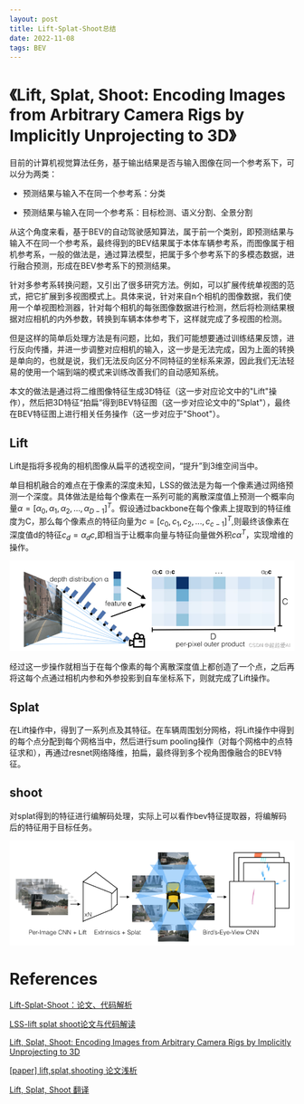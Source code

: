 ```yaml
---
layout: post
title: Lift-Splat-Shoot总结
date: 2022-11-08
tags: BEV  
---
```

<head>
    <script src="https://cdn.mathjax.org/mathjax/latest/MathJax.js?config=TeX-AMS-MML_HTMLorMML" type="text/javascript"></script>
    <script type="text/x-mathjax-config">
        MathJax.Hub.Config({
            tex2jax: {
            skipTags: ['script', 'noscript', 'style', 'textarea', 'pre'],
            inlineMath: [['$','$']]
            }
        });
    </script>
</head>

# 《Lift, Splat, Shoot: Encoding Images from Arbitrary Camera Rigs by Implicitly Unprojecting to 3D》
目前的计算机视觉算法任务，基于输出结果是否与输入图像在同一个参考系下，可以分为两类：

* 预测结果与输入不在同一个参考系：分类

* 预测结果与输入在同一个参考系：目标检测、语义分割、全景分割

从这个角度来看，基于BEV的自动驾驶感知算法，属于前一个类别，即预测结果与输入不在同一个参考系，最终得到的BEV结果属于本体车辆参考系，而图像属于相机参考系，一般的做法是，通过算法模型，把属于多个参考系下的多模态数据，进行融合预测，形成在BEV参考系下的预测结果。

针对多参考系转换问题，又引出了很多研究方法。例如，可以扩展传统单视图的范式，把它扩展到多视图模式上。具体来说，针对来自n个相机的图像数据，我们使用一个单视图检测器，针对每个相机的每张图像数据进行检测，然后将检测结果根据对应相机的内外参数，转换到车辆本体参考下，这样就完成了多视图的检测。

但是这样的简单后处理方法是有问题，比如，我们可能想要通过训练结果反馈，进行反向传播，并进一步调整对应相机的输入，这一步是无法完成，因为上面的转换是单向的，也就是说，我们无法反向区分不同特征的坐标系来源，因此我们无法轻易的使用一个端到端的模式来训练改善我们的自动感知系统。

本文的做法是通过将二维图像特征生成3D特征（这一步对应论文中的"Lift"操作），然后把3D特征“拍扁”得到BEV特征图（这一步对应论文中的"Splat"），最终在BEV特征图上进行相关任务操作（这一步对应于"Shoot"）。
## Lift
Lift是指将多视角的相机图像从扁平的透视空间，“提升”到3维空间当中。

单目相机融合的难点在于像素的深度未知，LSS的做法是为每一个像素通过网络预测一个深度。具体做法是给每个像素在一系列可能的离散深度值上预测一个概率向量$\alpha = [\alpha_0 ,\alpha_1,\alpha_2,...,\alpha_{D-1}]^T$。假设通过backbone在每个像素上提取到的特征维度为C，那么每个像素点的特征向量为$c=[c_0,c_1,c_2,...,c_{c-1}]^T$,则最终该像素在深度值d的特征$c_d=\alpha_dc$,即相当于让概率向量与特征向量做外积$c\alpha^T$，实现增维的操作。

![](../img/1.png)

经过这一步操作就相当于在每个像素的每个离散深度值上都创造了一个点，之后再将这每个点通过相机内参和外参投影到自车坐标系下，则就完成了Lift操作。


## Splat
在Lift操作中，得到了一系列点及其特征。在车辆周围划分网格，将Lift操作中得到的每个点分配到每个网格当中，然后进行sum pooling操作（对每个网格中的点特征求和），再通过resnet网络降维，拍扁，最终得到多个视角图像融合的BEV特征。
## shoot
对splat得到的特征进行编解码处理，实际上可以看作bev特征提取器，将编解码后的特征用于目标任务。

![](../img/2.png)

# References
[Lift-Splat-Shoot：论文、代码解析](https://blog.csdn.net/weixin_45112559/article/details/127186229)

[LSS-lift splat shoot论文与代码解读](https://blog.csdn.net/weixin_41803339/article/details/127140039?spm=1001.2101.3001.6661.1&utm_medium=distribute.pc_relevant_t0.none-task-blog-2%7Edefault%7ECTRLIST%7ERate-1-127140039-blog-127186229.pc_relevant_aa&depth_1-utm_source=distribute.pc_relevant_t0.none-task-blog-2%7Edefault%7ECTRLIST%7ERate-1-127140039-blog-127186229.pc_relevant_aa&utm_relevant_index=1)

[Lift, Splat, Shoot: Encoding Images from Arbitrary Camera Rigs by Implicitly Unprojecting to 3D](https://blog.csdn.net/qq_30483585/article/details/125234126?spm=1001.2101.3001.6661.1&utm_medium=distribute.pc_relevant_t0.none-task-blog-2%7Edefault%7EBlogCommendFromBaidu%7ERate-1-125234126-blog-126779393.pc_relevant_3mothn_strategy_recovery&depth_1-utm_source=distribute.pc_relevant_t0.none-task-blog-2%7Edefault%7EBlogCommendFromBaidu%7ERate-1-125234126-blog-126779393.pc_relevant_3mothn_strategy_recovery&utm_relevant_index=1)

[[paper] lift,splat,shooting 论文浅析](https://blog.csdn.net/weixin_51449137/article/details/126662391?spm=1001.2101.3001.6650.2&utm_medium=distribute.pc_relevant.none-task-blog-2%7Edefault%7ECTRLIST%7ERate-2-126662391-blog-126779393.pc_relevant_layerdownloadsortv1&depth_1-utm_source=distribute.pc_relevant.none-task-blog-2%7Edefault%7ECTRLIST%7ERate-2-126662391-blog-126779393.pc_relevant_layerdownloadsortv1&utm_relevant_index=3)

[Lift, Splat, Shoot 翻译](https://blog.csdn.net/weixin_43889128/article/details/121787398?spm=1001.2101.3001.6650.6&utm_medium=distribute.pc_relevant.none-task-blog-2%7Edefault%7EBlogCommendFromBaidu%7ERate-6-121787398-blog-123840434.pc_relevant_multi_platform_whitelistv4&depth_1-utm_source=distribute.pc_relevant.none-task-blog-2%7Edefault%7EBlogCommendFromBaidu%7ERate-6-121787398-blog-123840434.pc_relevant_multi_platform_whitelistv4&utm_relevant_index=6)

